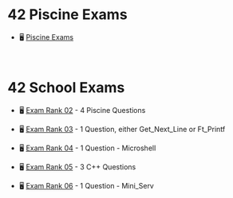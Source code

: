 # 42 Piscine Exams

- 🖥️ [Piscine Exams](https://github.com/pasqualerossi/42-Piscine/tree/main/42%20Piscine%20Exam)

<br>

# 42 School Exams

- 🖥️ [Exam Rank 02](https://github.com/pasqualerossi/42-School-Exam-Rank-02) - 4 Piscine Questions

- 🖥️ [Exam Rank 03](https://github.com/pasqualerossi/42-School-Exam-Rank-03) - 1 Question, either Get_Next_Line or Ft_Printf

- 🖥️ [Exam Rank 04](https://github.com/pasqualerossi/42-School-Exam-Rank-04) - 1 Question - Microshell

- 🖥️ [Exam Rank 05](https://github.com/pasqualerossi/42-School-Exam-Rank-05) - 3 C++ Questions

- 🖥️ [Exam Rank 06](https://github.com/pasqualerossi/42-School-Exam-Rank-06) - 1 Question - Mini_Serv
